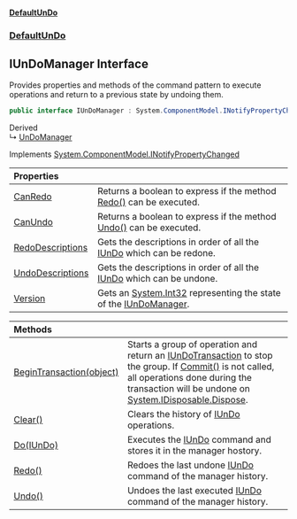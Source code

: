#### [DefaultUnDo](../../index.md 'index')
### [DefaultUnDo](../../index.md#DefaultUnDo 'DefaultUnDo')

## IUnDoManager Interface

Provides properties and methods of the command pattern to execute operations and return to a previous state by undoing them\.

```csharp
public interface IUnDoManager : System.ComponentModel.INotifyPropertyChanged
```

Derived  
&#8627; [UnDoManager](../UnDoManager/index.md 'DefaultUnDo\.UnDoManager')

Implements [System\.ComponentModel\.INotifyPropertyChanged](https://docs.microsoft.com/en-us/dotnet/api/System.ComponentModel.INotifyPropertyChanged 'System\.ComponentModel\.INotifyPropertyChanged')

| Properties | |
| :--- | :--- |
| [CanRedo](CanRedo.md 'DefaultUnDo\.IUnDoManager\.CanRedo') | Returns a boolean to express if the method [Redo\(\)](Redo().md 'DefaultUnDo\.IUnDoManager\.Redo\(\)') can be executed\. |
| [CanUndo](CanUndo.md 'DefaultUnDo\.IUnDoManager\.CanUndo') | Returns a boolean to express if the method [Undo\(\)](Undo().md 'DefaultUnDo\.IUnDoManager\.Undo\(\)') can be executed\. |
| [RedoDescriptions](RedoDescriptions.md 'DefaultUnDo\.IUnDoManager\.RedoDescriptions') | Gets the descriptions in order of all the [IUnDo](../IUnDo/index.md 'DefaultUnDo\.IUnDo') which can be redone\. |
| [UndoDescriptions](UndoDescriptions.md 'DefaultUnDo\.IUnDoManager\.UndoDescriptions') | Gets the descriptions in order of all the [IUnDo](../IUnDo/index.md 'DefaultUnDo\.IUnDo') which can be undone\. |
| [Version](Version.md 'DefaultUnDo\.IUnDoManager\.Version') | Gets an [System\.Int32](https://docs.microsoft.com/en-us/dotnet/api/System.Int32 'System\.Int32') representing the state of the [IUnDoManager](index.md 'DefaultUnDo\.IUnDoManager')\. |

| Methods | |
| :--- | :--- |
| [BeginTransaction\(object\)](BeginTransaction(object).md 'DefaultUnDo\.IUnDoManager\.BeginTransaction\(object\)') | Starts a group of operation and return an [IUnDoTransaction](../IUnDoTransaction/index.md 'DefaultUnDo\.IUnDoTransaction') to stop the group\. If [Commit\(\)](../IUnDoTransaction/Commit().md 'DefaultUnDo\.IUnDoTransaction\.Commit\(\)') is not called, all operations done during the transaction will be undone on [System\.IDisposable\.Dispose](https://docs.microsoft.com/en-us/dotnet/api/System.IDisposable.Dispose 'System\.IDisposable\.Dispose')\. |
| [Clear\(\)](Clear().md 'DefaultUnDo\.IUnDoManager\.Clear\(\)') | Clears the history of [IUnDo](../IUnDo/index.md 'DefaultUnDo\.IUnDo') operations\. |
| [Do\(IUnDo\)](Do(IUnDo).md 'DefaultUnDo\.IUnDoManager\.Do\(DefaultUnDo\.IUnDo\)') | Executes the [IUnDo](../IUnDo/index.md 'DefaultUnDo\.IUnDo') command and stores it in the manager hostory\. |
| [Redo\(\)](Redo().md 'DefaultUnDo\.IUnDoManager\.Redo\(\)') | Redoes the last undone [IUnDo](../IUnDo/index.md 'DefaultUnDo\.IUnDo') command of the manager history\. |
| [Undo\(\)](Undo().md 'DefaultUnDo\.IUnDoManager\.Undo\(\)') | Undoes the last executed [IUnDo](../IUnDo/index.md 'DefaultUnDo\.IUnDo') command of the manager history\. |
